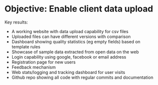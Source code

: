 # Objective: Enable client data upload
Key results:
- A working website with data upload capability for csv files
- Uploaded files can have different versions with comparison
- Dashboard showing quality statistics (eg empty fields) based on template rules
- Showcase of sample data extracted from open data on the web
- Login capability using google, facebook or email address
- Registration page for new users
- Feedback mechanism
- Web stats/logging and tracking dashboard for user visits
- Github repo showing all code with regular commits and documentation